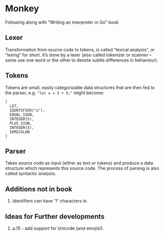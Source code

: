 # Monkey

Following along with "Writing an interpreter in Go" book

## Lexer
Transformation from source code to tokens, is called “lexical analysis”, or “lexing” for short. It’s done by a lexer (also called tokenizer or scanner – some use one word or the other to denote subtle differences in behaviour).

## Tokens
Tokens are small, easily categorizable data structures that are then fed to the parser, e.g. `"let x = 5 + 5;"` might become:
```
[
  LET,
  IDENTIFIER("x"),
  EQUAL_SIGN,
  INTEGER(5),
  PLUS_SIGN,
  INTEGER(5),
  SEMICOLON
]
```

## Parser
Takes source code as input (either as text or tokens) and produce a data structure which represents this source code. The process of parsing is also called syntactic analysis.

## Additions not in book
1. Identifiers can have '?' characters in.

## Ideas for Further developments
1. p.15 - add support for Unicode (and emojis!).


